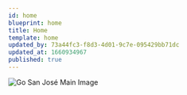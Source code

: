 ```yaml
---
id: home
blueprint: home
title: Home
template: home
updated_by: 73a44fc3-f8d3-4d01-9c7e-095429bb71dc
updated_at: 1660934967
published: true
---
```

![Go San José Main Image](/assets/site/go-san-jose-(1).png)